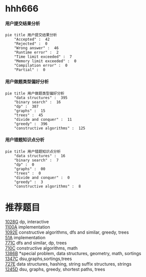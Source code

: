 # hhh666

<!-- tabs:start -->



#### **用户提交结果分析**

```mermaid
pie title 用户提交结果分析
    "Accepted" :  42
    "Rejected" :  0
    "Wrong answer" :  46
    "Runtime error" :  2
    "Time limit exceeded" :  7
    "Memory limit exceeded" :  0
    "Compilation error" :  0
    "Partial" :  0
```

#### **用户做题类型偏好分析**

```mermaid
pie title 用户做题类型偏好分析
    "data structures" :  395
    "binary search" :  16
    "dp" :  387
    "graphs" :  15
    "trees" :  45
    "divide and conquer" :  11
    "greedy" :  396
    "constructive algorithms" :  125
```
#### **用户错题知识点分析**

```mermaid
pie title 用户错题知识点分析
    "data structures" :  16
    "binary search" :  7
    "dp" :  0
    "graphs" :  00
    "trees" :  0
    "divide and conquer" :  0
    "greedy" :  3
    "constructive algorithms" :  8
```



<!-- tabs:end -->
# 推荐题目
[1028G](https://codeforces.com/contest/1028/problem/G)		dp,
                        interactive		  
[1100A](https://codeforces.com/contest/1100/problem/A)		implementation		  
[1092E](https://codeforces.com/contest/1092/problem/E)		constructive algorithms,
                        dfs and similar,
                        greedy,
                        trees		  
[51A](https://codeforces.com/contest/51/problem/A)		implementation		  
[771C](https://codeforces.com/contest/771/problem/C)		dfs and similar,
                        dp,
                        trees		  
[710C](https://codeforces.com/contest/710/problem/C)		constructive algorithms,
                        math		  
[1386B](https://codeforces.com/contest/1386/problem/B)		*special problem,
                        data structures,
                        geometry,
                        math,
                        sortings		  
[1347C](https://codeforces.com/contest/1347/problem/C)		dsu,graphs,sortings,trees		  
[727E](https://codeforces.com/contest/727/problem/E)		data structures,
                        hashing,
                        string suffix structures,
                        strings		  
[1245D](https://codeforces.com/contest/1245/problem/D)		dsu,
                        graphs,
                        greedy,
                        shortest paths,
                        trees		  
